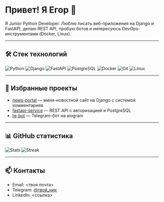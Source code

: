 # Привет! Я Егор 👋

Я Junior Python Developer. Люблю писать веб-приложения на Django и FastAPI, делаю REST API, пробую ботов и интересуюсь DevOps-инструментами (Docker, Linux).

---

## 🛠 Стек технологий
![Python](https://img.shields.io/badge/Python-3776AB?style=for-the-badge&logo=python&logoColor=white)
![Django](https://img.shields.io/badge/Django-092E20?style=for-the-badge&logo=django&logoColor=white)
![FastAPI](https://img.shields.io/badge/FastAPI-009688?style=for-the-badge&logo=fastapi&logoColor=white)
![PostgreSQL](https://img.shields.io/badge/PostgreSQL-316192?style=for-the-badge&logo=postgresql&logoColor=white)
![Docker](https://img.shields.io/badge/Docker-2496ED?style=for-the-badge&logo=docker&logoColor=white)
![Git](https://img.shields.io/badge/Git-F05032?style=for-the-badge&logo=git&logoColor=white)
![Linux](https://img.shields.io/badge/Linux-000000?style=for-the-badge&logo=linux&logoColor=white)

---

## 📌 Избранные проекты
- [news-portal](https://github.com/MrEgor123/news-portal) — мини-новостной сайт на Django с системой комментариев
- [fastapi-service](https://github.com/MrEgor123/fastapi-service) — REST API с авторизацией и PostgreSQL
- [tg-bot](https://github.com/MrEgor123/tg-bot) — Telegram-бот на aiogram

---

## 📊 GitHub статистика
![Stats](https://github-readme-stats.vercel.app/api?username=MrEgor123&show_icons=true&theme=tokyonight)
![Streak](https://streak-stats.demolab.com?user=MrEgor123&theme=tokyonight)

---

## 📫 Контакты
- Email: <твоя почта>
- Telegram: [@твой_ник](https://t.me/твой_ник)
- LinkedIn: <ссылка>
